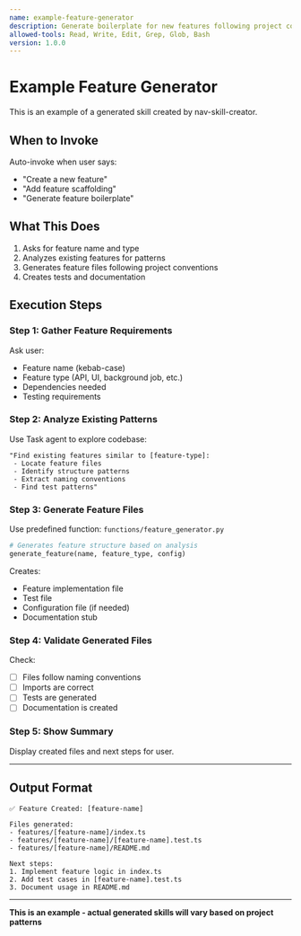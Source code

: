 ```yaml
---
name: example-feature-generator
description: Generate boilerplate for new features following project conventions. Use when user says "create feature", "add feature", or "new feature scaffolding".
allowed-tools: Read, Write, Edit, Grep, Glob, Bash
version: 1.0.0
---
```


# Example Feature Generator

This is an example of a generated skill created by nav-skill-creator.

## When to Invoke

Auto-invoke when user says:
- "Create a new feature"
- "Add feature scaffolding"
- "Generate feature boilerplate"

## What This Does

1. Asks for feature name and type
2. Analyzes existing features for patterns
3. Generates feature files following project conventions
4. Creates tests and documentation

## Execution Steps

### Step 1: Gather Feature Requirements

Ask user:
- Feature name (kebab-case)
- Feature type (API, UI, background job, etc.)
- Dependencies needed
- Testing requirements

### Step 2: Analyze Existing Patterns

Use Task agent to explore codebase:
```
"Find existing features similar to [feature-type]:
 - Locate feature files
 - Identify structure patterns
 - Extract naming conventions
 - Find test patterns"
```

### Step 3: Generate Feature Files

Use predefined function: `functions/feature_generator.py`

```python
# Generates feature structure based on analysis
generate_feature(name, feature_type, config)
```

Creates:
- Feature implementation file
- Test file
- Configuration file (if needed)
- Documentation stub

### Step 4: Validate Generated Files

Check:
- [ ] Files follow naming conventions
- [ ] Imports are correct
- [ ] Tests are generated
- [ ] Documentation is created

### Step 5: Show Summary

Display created files and next steps for user.

---

## Output Format

```
✅ Feature Created: [feature-name]

Files generated:
- features/[feature-name]/index.ts
- features/[feature-name]/[feature-name].test.ts
- features/[feature-name]/README.md

Next steps:
1. Implement feature logic in index.ts
2. Add test cases in [feature-name].test.ts
3. Document usage in README.md
```

---

**This is an example - actual generated skills will vary based on project patterns**
